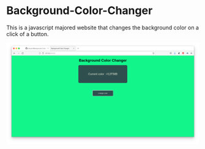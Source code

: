 # Background-Color-Changer
This is a javascript majored website that changes the background color on a click of a button.

![How it looks](https://github.com/lainysin/Background-Color-Changer/blob/master/ss.png)
